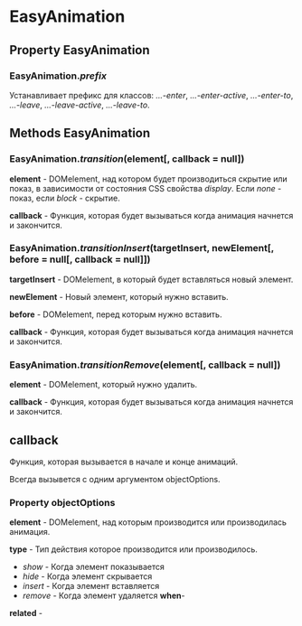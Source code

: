 # EasyAnimation
## Property EasyAnimation
### EasyAnimation.*prefix*
Устанавливает префикс для классов: *...-enter*, *...-enter-active*, *...-enter-to*, *...-leave*, *...-leave-active*, *...-leave-to*.
## Methods EasyAnimation
### EasyAnimation.*transition*(element[, callback = null])
**element** - DOMelement, над котором будет производиться скрытие или показ, в зависимости от состояния CSS свойства *display*. Если *none* - показ, если *block* - скрытие.

**callback** - Функция, которая будет вызываться когда анимация начнется и закончится.
### EasyAnimation.*transitionInsert*(targetInsert, newElement[, before = null[, callback = null]])
**targetInsert** - DOMelement, в который будет вставляться новый элемент.

**newElement** - Новый элемент, который нужно вставить.

**before** - DOMelement, перед которым нужно вставить.

**callback** - Функция, которая будет вызываться когда анимация начнется и закончится.
### EasyAnimation.*transitionRemove*(element[, callback = null])
**element** - DOMelement, который нужно удалить.

**callback** - Функция, которая будет вызываться когда анимация начнется и закончится.
## callback
Функция, которая вызывается в начале и конце анимаций.

Всегда вызывется с одним аргументом objectOptions.
### Property objectOptions
**element** - DOMelement, над которым производится или производилась анимация.

**type** - Тип действия которое производится или производилось.
* *show* - Когда элемент показывается
* *hide* - Когда элемент скрывается
* *insert* - Когда элемент вставляется
* *remove* - Когда элемент удаляется
**when**- 

**related** - 